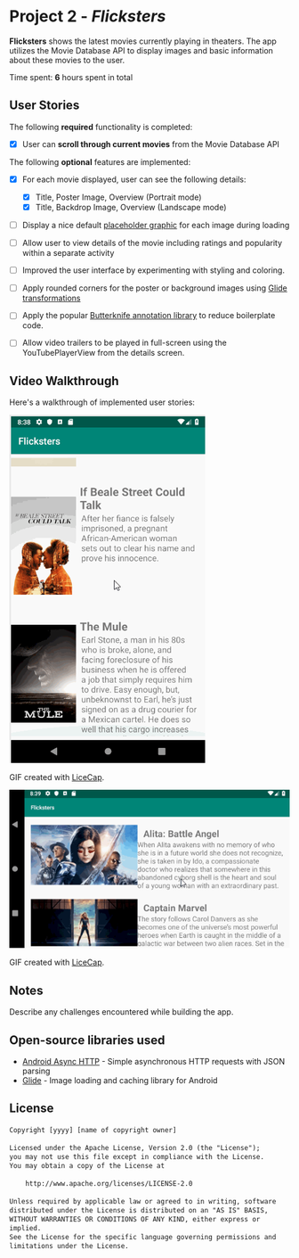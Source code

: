 # Project 2 - *Flicksters*

**Flicksters** shows the latest movies currently playing in theaters. The app utilizes the Movie Database API to display images and basic information about these movies to the user.

Time spent: **6** hours spent in total

## User Stories

The following **required** functionality is completed:

* [x] User can **scroll through current movies** from the Movie Database API

The following **optional** features are implemented:

* [x] For each movie displayed, user can see the following details:
  * [x] Title, Poster Image, Overview (Portrait mode)
  * [x] Title, Backdrop Image, Overview (Landscape mode)
* [ ] Display a nice default [placeholder graphic](https://guides.codepath.org/android/Displaying-Images-with-the-Glide-Library#advanced-usage) for each image during loading
* [ ] Allow user to view details of the movie including ratings and popularity within a separate activity
* [ ] Improved the user interface by experimenting with styling and coloring.
* [ ] Apply rounded corners for the poster or background images using [Glide transformations](https://guides.codepath.org/android/Displaying-Images-with-the-Glide-Library#transformations)
* [ ] Apply the popular [Butterknife annotation library](http://guides.codepath.org/android/Reducing-View-Boilerplate-with-Butterknife) to reduce boilerplate code.
* [ ] Allow video trailers to be played in full-screen using the YouTubePlayerView from the details screen.


## Video Walkthrough

Here's a walkthrough of implemented user stories:

<img src='Flickster_p1.gif' title='Video Walkthrough' width='' alt='Video Walkthrough' />

GIF created with [LiceCap](http://www.cockos.com/licecap/).

<img src='Flickster_p1_ls.gif' title='Video Walkthrough Landscape' width='' alt='Video Walkthrough Landscape' />

GIF created with [LiceCap](http://www.cockos.com/licecap/).

## Notes

Describe any challenges encountered while building the app.

## Open-source libraries used

- [Android Async HTTP](https://github.com/loopj/android-async-http) - Simple asynchronous HTTP requests with JSON parsing
- [Glide](https://github.com/bumptech/glide) - Image loading and caching library for Android

## License

    Copyright [yyyy] [name of copyright owner]

    Licensed under the Apache License, Version 2.0 (the "License");
    you may not use this file except in compliance with the License.
    You may obtain a copy of the License at

        http://www.apache.org/licenses/LICENSE-2.0

    Unless required by applicable law or agreed to in writing, software
    distributed under the License is distributed on an "AS IS" BASIS,
    WITHOUT WARRANTIES OR CONDITIONS OF ANY KIND, either express or implied.
    See the License for the specific language governing permissions and
    limitations under the License.
